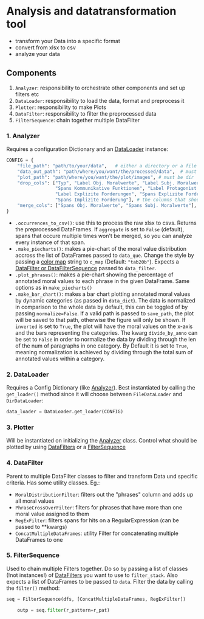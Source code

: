 # Analysis and datatransformation tool
* transform your Data into a specific format
* convert from xlsx to csv
* analyze your data

## Components
1. `Analyzer`: responsibility to orchestrate other components and set up filters etc
2. `DataLoader`: responsibility to load the data, format and preprocess it
3. `Plotter`: responsibility to make Plots 
4. `DataFilter`: responsibility to filter the preprocessed data
5. `FilterSequence`: chain together multiple DataFilter

### 1. Analyzer
Requires a configuration Dictionary and an [DataLoader](#2-dataloader) instance:
```python
CONFIG = {
    "file_path": "path/to/your/data",   # either a directory or a file
    "data_out_path": "path/where/you/want/the/processed/data",  # must be dir
    "plot_path": "path/where/you/want/the/plot/images", # must be dir
    "drop_cols": ["Typ", "Label Obj. Moralwerte", "Label Subj. Moralwerte", "Label Kommunikative Funktionen",
                  "Spans Kommunikative Funktionen", "Label Protagonist:innen", "Spans Protagonist:innen",
                  "Label Explizite Forderungen", "Spans Explizite Forderung", "Label Implizite Forderungen",
                  "Spans Implizite Forderung"], # the columns that should be dropped on preprocessing; this is the default
    "merge_cols": ["Spans Obj. Moralwerte", "Spans Subj. Moralwerte"],  # columns that should be merged on preprocessing; this is the default
}

```
* `.occurrences_to_csv()`: use this to process the raw xlsx to csvs. Returns the preprocessed DataFrames. If `aggregate` is set to `False` (default), spans that occure multiple times won't be merged, so you can analyze every instance of that span.
* `.make_piecharts()`: makes a pie-chart of the moral value distribution accross the list of DataFrames passed to `data_que`. Change the style by passing a [color map](https://matplotlib.org/stable/gallery/color/colormap_reference.html) string to `c_map` (Default: `"tab20b"`). Expects a [DataFilter or DataFilterSequence](#4-datafilter) passed to `data_filter`.
* `.plot_phrases()`: makes a pie-chart showing the percentage of annotated moral values to each phrase in the given DataFrame. Same options as in `make_piecharts()`
* `.make_bar_chart()`: makes a bar chart plotting annotated moral values by dynamic categories (as passed in `data_dict`).
    The data is normalized in comparison to the whole data by default, this can be toggled of by passing `normalize=False`.
    If a valid path is passed to `save_path`, the plot will be saved to that path, otherwise the figure will only be shown. If `inverted` is set to `True`, the plot will have the moral values on the x-axis and the bars representing the categories. The kwarg `divide_by_anno` can be set to `False` in order to normalize the data by dividing through the len of the num of paragraphs in one category. By Default it is set to `True`, meaning normalization is achieved by dividing through the total sum of annotated values within a category.
### 2. DataLoader
Requires a Config Dictionary (like [Analyzer](#1-analyzer)). Best instantiated by calling the `get_loader()` method since it will choose between `FileDataLoader` and `DirDataLoader`:
```Python
data_loader = DataLoader.get_loader(CONFIG)
```

### 3. Plotter
Will be instantiated on initializing the [Analyzer](#1-analyzer) class. Control what should be plotted by using [DataFilters](#4-datafilter) or a [FilterSequence](#5-filtersequence)

### 4. DataFilter
Parent to multiple DataFilter classes to filter and transform Data und specific criteria. Has some utility classes.
Eg.:
* `MoralDistributionFilter`: filters out the "phrases" column and adds up all moral values
* `PhraseCrossOverFilter`: filters for phrases that have more than one moral value assigned to them
* `RegExFilter`: filters spans for hits on a RegularExpression (can be passed to **kwargs)
* `ConcatMultipleDataFrames`: utility Filter for concatenating multiple DataFrames to one

### 5. FilterSequence
Used to chain multiple Filters together. Do so by passing a list of classes (!not instances!) of [DataFilters](#4-datafilter) you want to use to `filter_stack`. Also expects a list of DataFrames to be passed to `data`.
Filter the data by calling the `filter()` method:
````python
seq = FilterSequence(dfs, [ConcatMultipleDataFrames, RegExFilter])

    outp = seq.filter(r_pattern=r_pat)
````




